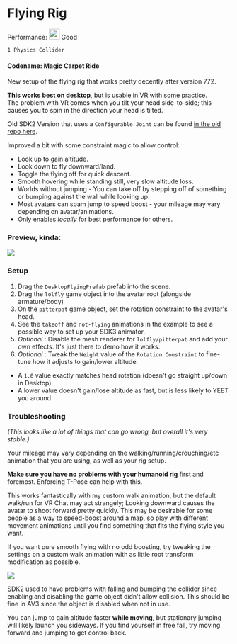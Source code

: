 # Flying Rig
Performance: <img src="https://i.imgur.com/zK7p4wv.png" width="24"/> Good  
```
1 Physics Collider
```

#### Codename: Magic Carpet Ride
New setup of the flying rig that works pretty decently after version 772.

**This works best on desktop**, but is usable in VR with some practice.  
The problem with VR comes when you tilt your head side-to-side; this causes you to spin in the direction your head is tilted.

Old SDK2 Version that uses a `Configurable Joint` can be found [in the old repo here](https://github.com/Erumite/Eremite_VRC/tree/master/Assets/Eremite/AvatarPrefabs/FlyingRig).

Improved a bit with some constraint magic to allow control:
* Look up to gain altitude.
* Look down to fly downward/land.
* Toggle the flying off for quick descent.
* Smooth hovering while standing still, very slow altitude loss.
* Worlds without jumping - You can take off by stepping off of something or bumping against the wall while looking up.
* Most avatars can spam jump to speed boost - your mileage may vary depending on avatar/animations.
* Only enables *locally* for best performance for others.

### Preview, kinda:
![](https://i.imgur.com/7M90HU5.png)

### Setup
1. Drag the `DesktopFlyingPrefab` prefab into the scene.
2. Drag the `lolfly` game object into the avatar root (alongside armature/body)
3. On the `pitterpat` game object, set the rotation constraint to the avatar's head.
4. See the `takeoff` and `not-flying` animations in the example to see a possible way to set up your SDK3 animator.
5. *Optional* : Disable the mesh renderer for `lolfly/pitterpat` and add your own effects.  It's just there to demo how it works.
6. *Optional* : Tweak the `Weight` value of the `Rotation Constraint` to fine-tune how it adjusts to gain/lower altitude.  
  * A `1.0` value exactly matches head rotation (doesn't go straight up/down in Desktop)
  * A lower value doesn't gain/lose altitude as fast, but is less likely to YEET you around.


### Troubleshooting
*(This looks like a lot of things that can go wrong, but overall it's very stable.)*

Your mileage may vary depending on the walking/running/crouching/etc animation that you are using, as well as your rig setup.

**Make sure you have no problems with your humanoid rig** first and foremost.  Enforcing T-Pose can help with this.

This works fantastically with my custom walk animation, but the default walk/run for VR Chat may act strangely; Looking downward causes the avatar to shoot forward pretty quickly.  This may be desirable for some people as a way to speed-boost around a map, so play with different movement animations until you find something that fits the flying style you want.

If you want pure smooth flying with no odd boosting, try tweaking the settings on a custom walk animation with as little root transform modification as possible.

![](https://i.imgur.com/dcejmDv.png)

SDK2 used to have problems with falling and bumping the collider since enabling and disabling the game object didn't allow collision.  This should be fine in AV3 since the object is disabled when not in use.

You can jump to gain altitude faster **while moving**, but stationary jumping will likely launch you sideways.  If you find yourself in free fall, try moving forward and jumping to get control back.
